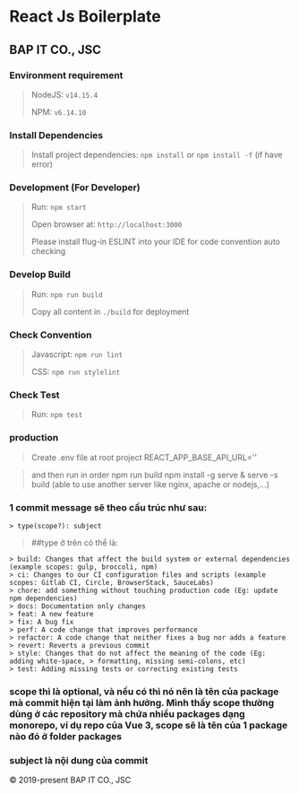 # React Js Boilerplate
## BAP IT CO., JSC

### Environment requirement
> NodeJS: `v14.15.4`
>
> NPM: `v6.14.10`

### Install Dependencies
> Install project dependencies: `npm install` or `npm install -f` (if have error)

### Development (For Developer)
> Run: `npm start`
>
> Open browser at: `http://localhost:3000`
>
> Please install flug-in ESLINT into your IDE for code convention auto checking

### Develop Build
> Run: `npm run build`
>
> Copy all content in `./build` for deployment


### Check Convention
> Javascript: `npm run lint`
>
> CSS: `npm run stylelint`

### Check Test
> Run: `npm test`


### production

> Create .env file at root project
> REACT_APP_BASE_API_URL=''

> and then run in order
> npm run build
> npm install -g serve & serve -s build (able to use another server like nginx, apache or nodejs,...)

### 1 commit message sẽ theo cấu trúc như sau:

```
> type(scope?): subject
```

> ##type ở trên có thể là:

```
> build: Changes that affect the build system or external dependencies (example scopes: gulp, broccoli, npm)
> ci: Changes to our CI configuration files and scripts (example scopes: Gitlab CI, Circle, BrowserStack, SauceLabs)
> chore: add something without touching production code (Eg: update npm dependencies)
> docs: Documentation only changes
> feat: A new feature
> fix: A bug fix
> perf: A code change that improves performance
> refactor: A code change that neither fixes a bug nor adds a feature
> revert: Reverts a previous commit
> style: Changes that do not affect the meaning of the code (Eg: adding white-space, > formatting, missing semi-colons, etc)
> test: Adding missing tests or correcting existing tests
```

### scope thì là optional, và nếu có thì nó nên là tên của package mà commit hiện tại làm ảnh hưởng. Mình thấy scope thường dùng ở các repository mà chứa nhiều packages dạng monorepo, ví dụ repo của Vue 3, scope sẽ là tên của 1 package nào đó ở folder packages

### subject là nội dung của commit

© 2019-present BAP IT CO., JSC
